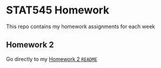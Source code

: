 # STAT545 Homework

This repo contains my homework assignments for each week

## Homework 2
Go directly to my [Homework 2 `README`](hw02/README.md)

